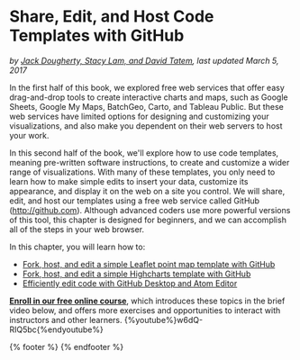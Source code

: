 # Share, Edit, and Host Code Templates with GitHub
*by [Jack Dougherty, Stacy Lam, and David Tatem](../introduction/who.md), last updated March 5, 2017*

In the first half of this book, we explored free web services that offer easy drag-and-drop tools to create interactive charts and maps, such as Google Sheets, Google My Maps, BatchGeo, Carto, and Tableau Public. But these web services have limited options for designing and customizing your visualizations, and also make you dependent on their web servers to host your work.

In this second half of the book, we'll explore how to use code templates, meaning pre-written software instructions, to create and customize a wider range of visualizations. With many of these templates, you only need to learn how to make simple edits to insert your data, customize its appearance, and display it on the web on a site you control. We will share, edit, and host our templates using a free web service called GitHub (http://github.com). Although advanced coders use more powerful versions of this tool, this chapter is designed for beginners, and we can accomplish all of the steps in your web browser.

In this chapter, you will learn how to:
- [Fork, host, and edit a simple Leaflet point map template with GitHub](fork-leaflet)
- [Fork, host, and edit a simple Highcharts template with GitHub](fork-highcharts)
- [Efficiently edit code with GitHub Desktop and Atom Editor](desktop-atom)

**[Enroll in our free online course](../../enroll)**, which introduces these topics in the brief video below, and offers more exercises and opportunities to interact with instructors and other learners.
{%youtube%}w6dQ-RIQ5bc{%endyoutube%}

{% footer %}
{% endfooter %}
